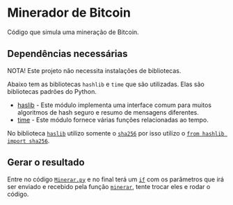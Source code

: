 # Minerador de Bitcoin

Código que simula uma mineração de Bitcoin.

## Dependências necessárias

NOTA! Este projeto não necessita instalações de bibliotecas.

Abaixo tem as bibliotecas `hashlib` e `time` que são utilizadas. Elas são bibliotecas padrões do Python.

- [haslib](https://docs.python.org/3/library/hashlib.html) - Este módulo implementa uma interface comum para muitos algoritmos de hash seguro e resumo de mensagens diferentes.
- [time](https://docs.python.org/3/library/time.html?highlight=time#module-time) - Este módulo fornece várias funções relacionadas ao tempo.

No biblioteca [`haslib`](https://docs.python.org/3/library/hashlib.html) utilizo somente o [`sha256`](https://docs.python.org/3/library/hashlib.html?highlight=sha256) por isso utilizo o [`from hashlib import sha256`](Minerar.py#L1).

## Gerar o resultado

Entre no código [`Minerar.py`](Minerar.py) e no final terá um [`if`](Minerar.py#L19) com os parâmetros que irá ser enviado e recebido pela função [`minerar`](Minerar.py#L9), tente trocar eles e rodar o código.

